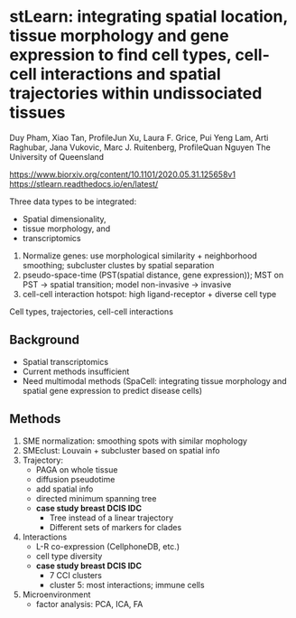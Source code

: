 # stLearn: integrating spatial location, tissue morphology and gene expression to find cell types, cell-cell interactions and spatial trajectories within undissociated tissues
Duy Pham, Xiao Tan, ProfileJun Xu, Laura F. Grice, Pui Yeng Lam, Arti Raghubar, Jana Vukovic, Marc J. Ruitenberg, ProfileQuan Nguyen
The University of Queensland

https://www.biorxiv.org/content/10.1101/2020.05.31.125658v1
https://stlearn.readthedocs.io/en/latest/

Three data types to be integrated:
- Spatial dimensionality,
- tissue morphology, and
- transcriptomics

1. Normalize genes: use morphological similarity + neighborhood smoothing; subcluster clustes by spatial separation
2. pseudo-space-time (PST(spatial distance, gene expression)); MST on PST -> spatial transition; model non-invasive -> invasive
3. cell-cell interaction hotspot: high ligand-receptor + diverse cell type 

Cell types, trajectories, cell-cell interactions

## Background
- Spatial transcriptomics
- Current methods insufficient
- Need multimodal methods (SpaCell: integrating tissue morphology and spatial gene expression to predict disease cells)


## Methods
1. SME normalization: smoothing spots with similar mophology
2. SMEclust: Louvain + subcluster based on spatial info
3. Trajectory: 
    - PAGA on whole tissue
    - diffusion pseudotime
    - add spatial info
    - directed minimum spanning tree 
    - **case study breast DCIS IDC**
        - Tree instead of a linear trajectory
        - Different sets of markers for clades
4. Interactions
    - L-R co-expression (CellphoneDB, etc.)
    - cell type diversity
    - **case study breast DCIS IDC**
        - 7 CCI clusters
        - cluster 5: most interactions; immune cells
5. Microenvironment
    - factor analysis: PCA, ICA, FA
